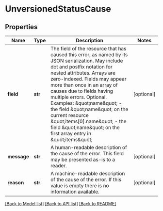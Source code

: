 # UnversionedStatusCause

## Properties
Name | Type | Description | Notes
------------ | ------------- | ------------- | -------------
**field** | **str** | The field of the resource that has caused this error, as named by its JSON serialization. May include dot and postfix notation for nested attributes. Arrays are zero-indexed.  Fields may appear more than once in an array of causes due to fields having multiple errors. Optional.  Examples:   \&quot;name\&quot; - the field \&quot;name\&quot; on the current resource   \&quot;items[0].name\&quot; - the field \&quot;name\&quot; on the first array entry in \&quot;items\&quot; | [optional] 
**message** | **str** | A human-readable description of the cause of the error.  This field may be presented as-is to a reader. | [optional] 
**reason** | **str** | A machine-readable description of the cause of the error. If this value is empty there is no information available. | [optional] 

[[Back to Model list]](../README.md#documentation-for-models) [[Back to API list]](../README.md#documentation-for-api-endpoints) [[Back to README]](../README.md)


